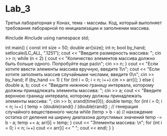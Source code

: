 # Lab_3
Третья лабораторная у Конах, тема - массивы.
Код, который выполняет требования лаборарной по инициализации и заполнении массива.

#include <iostream>
#include <ctime>
using namespace std;

int main()
{ 
	const int size = 50;
	double arr[size];
	int n;
	bool by_hand;
	setlocale(LC_ALL, ".1251");
	cout << "Введите размерность массива: ";
	cin >> n;
	while (n < 2)
	{
		cout << "Количество элементов массива должно быть больше одного. Попробуйте еще раз\n";
		cin >> n;
	}
	cout << "Если хотите ввести элементы массива вручную, введите 1\n";
	cout << "Если хотите заполнить массив случайными числами, введите 0\n";
	cin >> by_hand;
	if (by_hand == 1)
	{
		for (int i = 0; i < n; i++)
			cin >> arr[i];
	}
	else
	{
		double a, b;
		cout << "Введите нижнюю границу интервала, которому должны принадлежать элементы массива: ";
		cin >> a;
		cout << "Введите верхнюю границу интервала, которому должны принадлежать элементы массива: ";
		cin >> b;
		srand(time(0));
		double temp;
		for (int i = 0; i < n; i++)
		{
			temp = (double)rand() / (double)rand() ; // генерация случайного вещественного числа
			while (temp > b - a) // нахождение остатка от деления на ширину диапазона допустимых значений
				temp -= b - a;
			temp += a;
			arr[i] = temp; 
		}
		cout << "Элементы массива: \n";
		for (int i = 0; i < n; i++)
			cout << arr[i] << " "; 
		cout << endl;
	}
}
